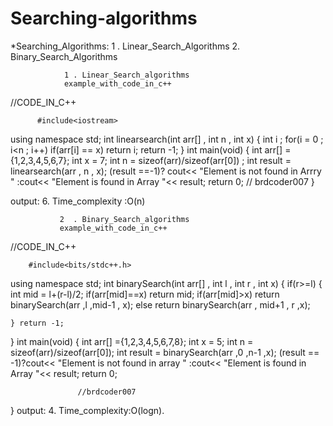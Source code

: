 # Searching-algorithms 
 *Searching_Algorithms:
 1 . Linear_Search_Algorithms
 2. Binary_Search_Algorithms
 

                1 . Linear_Search_algorithms 
                example_with_code_in_c++

//CODE_IN_C++
                 
          #include<iostream>
using namespace std;
 int linearsearch(int arr[] , int n , int x)
 {
     int i ;
      for(i = 0 ; i<n ; i++)
        if(arr[i] == x)
        return i;
      return -1;
 }
  int main(void)
  {
      int arr[] = {1,2,3,4,5,6,7};
      int x = 7;
      int n = sizeof(arr)/sizeof(arr[0]) ;
      int result = linearsearch(arr , n , x);
      (result ==-1)? cout<< "Element is not found in Arrry "
      :cout<< "Element is found in Array "<< result;
      return 0;
       // brdcoder007
  }
  
   output: 6.
   Time_complexity :O(n)
 
 
 
               2  . Binary_Search_algorithms
               example_with_code_in_c++
               
//CODE_IN_C++               
               
        #include<bits/stdc++.h>
using namespace std;
int binarySearch(int arr[] , int l , int r , int x)
{
    if(r>=l)
    {
        int mid = l+(r-l)/2;
        if(arr[mid]==x)
            return mid;
        if(arr[mid]>x)
            return binarySearch(arr ,l ,mid-1 , x);
        else
            return binarySearch(arr , mid+1 , r ,x);

    } return -1;
}
 int main(void)
 {
     int arr[] ={1,2,3,4,5,6,7,8};
     int x = 5;
     int n = sizeof(arr)/sizeof(arr[0]);
     int result = binarySearch(arr ,0 ,n-1 ,x);
     (result == -1)?cout<< "Element is not found in array "
                   :cout<< "Element is found in Array "<< result;
                   return 0;

                   
                   //brdcoder007

 }
 output: 4.
 Time_complexity:O(logn).
 





